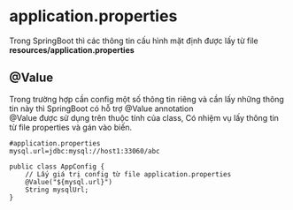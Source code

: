 # application.properties

Trong SpringBoot thì các thông tin cấu hình mặt định được lấy từ file **resources/application.properties**

## @Value
Trong trường hợp cần config một số thông tin riêng và cần lấy những thông tin này thì SpringBoot có hỗ trợ @Value annotation
<br>
@Value được sử dụng trên thuộc tính của class, Có nhiệm vụ lấy thông tin từ file properties và gán vào biến.


```
#application.properties
mysql.url=jdbc:mysql://host1:33060/abc
```

```
public class AppConfig {
    // Lấy giá trị config từ file application.properties
    @Value("${mysql.url}")
    String mysqlUrl;
}
```

